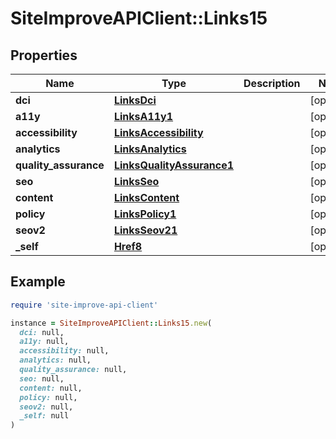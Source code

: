 # SiteImproveAPIClient::Links15

## Properties

| Name | Type | Description | Notes |
| ---- | ---- | ----------- | ----- |
| **dci** | [**LinksDci**](LinksDci.md) |  | [optional] |
| **a11y** | [**LinksA11y1**](LinksA11y1.md) |  | [optional] |
| **accessibility** | [**LinksAccessibility**](LinksAccessibility.md) |  | [optional] |
| **analytics** | [**LinksAnalytics**](LinksAnalytics.md) |  | [optional] |
| **quality_assurance** | [**LinksQualityAssurance1**](LinksQualityAssurance1.md) |  | [optional] |
| **seo** | [**LinksSeo**](LinksSeo.md) |  | [optional] |
| **content** | [**LinksContent**](LinksContent.md) |  | [optional] |
| **policy** | [**LinksPolicy1**](LinksPolicy1.md) |  | [optional] |
| **seov2** | [**LinksSeov21**](LinksSeov21.md) |  | [optional] |
| **_self** | [**Href8**](Href8.md) |  | [optional] |

## Example

```ruby
require 'site-improve-api-client'

instance = SiteImproveAPIClient::Links15.new(
  dci: null,
  a11y: null,
  accessibility: null,
  analytics: null,
  quality_assurance: null,
  seo: null,
  content: null,
  policy: null,
  seov2: null,
  _self: null
)
```

